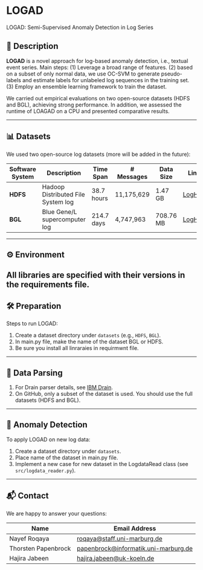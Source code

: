 # LOGAD
LOGAD: Semi-Supervised Anomaly Detection in Log Series

## 📌 Description
**LOGAD** is a novel approach for log-based anomaly detection, i.e., textual event series.
Main steps:
(1) Leverage a broad range of features.
(2) based on a subset of only normal data, we use OC-SVM to generate pseudo-labels and estimate labels for unlabeled log sequences in the training set.
(3) Employ an ensemble learning framework to train the dataset.

We carried out empirical evaluations on two open-source datasets (HDFS and BGL), achieving strong performance.
In addition, we assessed the runtime of LOAGAD on a CPU and presented comparative results.

---
## 📊 Datasets
We used two open-source log datasets (more will be added in the future):

| Software System | Description                          | Time Span  | # Messages   | Data Size | Link |
|-----------------|--------------------------------------|------------|--------------|-----------|------|
| **HDFS**        | Hadoop Distributed File System log   | 38.7 hours | 11,175,629   | 1.47 GB   | [LogHub](https://github.com/logpai/loghub) |
| **BGL**         | Blue Gene/L supercomputer log        | 214.7 days | 4,747,963    | 708.76 MB | [LogHub](https://github.com/logpai/loghub)  |
---
## ⚙️ Environment
All libraries are specified with their versions in the requirements file.
---
## 🛠️ Preparation
Steps to run LOGAD:

1. Create a dataset directory under `datasets` (e.g., `HDFS`, `BGL`).
2. In main.py file, make the name of the dataset BGL or HDFS.
3. Be sure you install all linraraies in requirmwnt file.
---
## 📌 Data Parsing
1. For Drain parser details, see [IBM Drain](https://github.com/logpai/logparser/tree/main/logparser/Drain).
2. On GitHub, only a subset of the dataset is used. You should use the full datasets (HDFS and BGL).
---
## 🚨 Anomaly Detection
To apply LOGAD on new log data:

1. Create a dataset directory under `datasets`.  
2. Place name of the dataset in main.py file.  
3. Implement a new case for new dataset in the LogdataRead class (see `src/logdata_reader.py`).
---
## 📬 Contact
We are happy to answer your questions:   

| Name               | Email Address                             |
|--------------------|-------------------------------------------|
| Nayef Roqaya       | roqaya@staff.uni-marburg.de               |
| Thorsten Papenbrock| papenbrock@informatik.uni-marburg.de      |
| Hajira Jabeen      | hajira.jabeen@uk-koeln.de                 |
  



   
